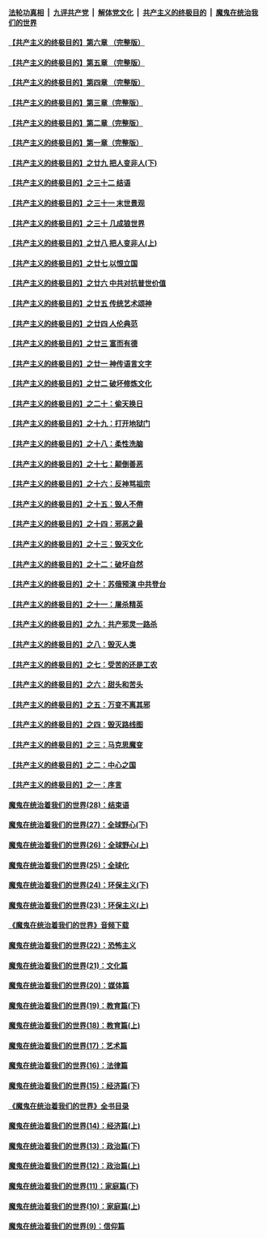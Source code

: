 ####  [法轮功真相](../../../../basic/blob/master/README.md?t=04270001) &nbsp;|&nbsp; [九评共产党](../../../../9ping.md/blob/master/README.md?t=04270001) &nbsp;|&nbsp; [解体党文化](../../../../jtdwh.md/blob/master/README.md?t=04270001)  &nbsp;|&nbsp; [共产主义的终极目的](../../../../gczydzjmd.md/blob/master/README.md?t=04270001) &nbsp;|&nbsp; [魔鬼在统治我们的世界](../../../../mgztzwmdsj.md/blob/master/README.md?t=04270001) 

#### [【共产主义的终极目的】第六章 （完整版）](../pages/nsc422/n11428913.md?t=04270001) 

#### [【共产主义的终极目的】第五章 （完整版）](../pages/nsc422/n11428912.md?t=04270001) 

#### [【共产主义的终极目的】第四章 （完整版）](../pages/nsc422/n11428907.md?t=04270001) 

#### [【共产主义的终极目的】第三章（完整版）](../pages/nsc422/n11428848.md?t=04270001) 

#### [【共产主义的终极目的】第二章（完整版）](../pages/nsc422/n11428831.md?t=04270001) 

#### [【共产主义的终极目的】第一章（完整版）](../pages/nsc422/n11417651.md?t=04270001) 

#### [【共产主义的终极目的】之廿九 把人变非人(下)](../pages/nsc422/n11344140.md?t=04270001) 

#### [【共产主义的终极目的】之三十二 结语](../pages/nsc422/n11360535.md?t=04270001) 

#### [【共产主义的终极目的】之三十一 末世景观](../pages/nsc422/n11351129.md?t=04270001) 

#### [【共产主义的终极目的】之三十 几成狼世界](../pages/nsc422/n11348280.md?t=04270001) 

#### [【共产主义的终极目的】之廿八 把人变非人(上)](../pages/nsc422/n11340492.md?t=04270001) 

#### [【共产主义的终极目的】之廿七 以恨立国](../pages/nsc422/n11336944.md?t=04270001) 

#### [【共产主义的终极目的】之廿六 中共对抗普世价值](../pages/nsc422/n11324785.md?t=04270001) 

#### [【共产主义的终极目的】之廿五 传统艺术颂神](../pages/nsc422/n11296396.md?t=04270001) 

#### [【共产主义的终极目的】之廿四 人伦典范](../pages/nsc422/n11296397.md?t=04270001) 

#### [【共产主义的终极目的】之廿三 富而有德](../pages/nsc422/n11283598.md?t=04270001) 

#### [【共产主义的终极目的】之廿一 神传语言文字](../pages/nsc422/n11263265.md?t=04270001) 

#### [【共产主义的终极目的】之廿二 破坏修炼文化](../pages/nsc422/n11245728.md?t=04270001) 

#### [【共产主义的终极目的】之二十：偷天换日](../pages/nsc422/n11238846.md?t=04270001) 

#### [【共产主义的终极目的】之十九：打开地狱门](../pages/nsc422/n11206376.md?t=04270001) 

#### [【共产主义的终极目的】之十八：柔性洗脑](../pages/nsc422/n11199994.md?t=04270001) 

#### [【共产主义的终极目的】之十七：颠倒善恶](../pages/nsc422/n11179782.md?t=04270001) 

#### [【共产主义的终极目的】之十六：反神骂祖宗](../pages/nsc422/n11166798.md?t=04270001) 

#### [【共产主义的终极目的】之十五：毁人不倦](../pages/nsc422/n11166792.md?t=04270001) 

#### [【共产主义的终极目的】之十四：邪恶之最](../pages/nsc422/n11150249.md?t=04270001) 

#### [【共产主义的终极目的】之十三：毁灭文化](../pages/nsc422/n11135227.md?t=04270001) 

#### [【共产主义的终极目的】之十二：破坏自然](../pages/nsc422/n11135214.md?t=04270001) 

#### [【共产主义的终极目的】之十：苏俄预演 中共登台](../pages/nsc422/n11118424.md?t=04270001) 

#### [【共产主义的终极目的】之十一：屠杀精英](../pages/nsc422/n11118442.md?t=04270001) 

#### [【共产主义的终极目的】之九：共产邪灵一路杀](../pages/nsc422/n11114139.md?t=04270001) 

#### [【共产主义的终极目的】之八：毁灭人类](../pages/nsc422/n11108503.md?t=04270001) 

#### [【共产主义的终极目的】之七：受苦的还是工农](../pages/nsc422/n11101809.md?t=04270001) 

#### [【共产主义的终极目的】之六：甜头和苦头](../pages/nsc422/n11096971.md?t=04270001) 

#### [【共产主义的终极目的】之五：万变不离其邪](../pages/nsc422/n11091285.md?t=04270001) 

#### [【共产主义的终极目的】之四：毁灭路线图](../pages/nsc422/n11086284.md?t=04270001) 

#### [【共产主义的终极目的】之三：马克思魔变](../pages/nsc422/n11061941.md?t=04270001) 

#### [【共产主义的终极目的】之二：中心之国](../pages/nsc422/n11047728.md?t=04270001) 

#### [【共产主义的终极目的】之一：序言](../pages/nsc422/n11086077.md?t=04270001) 

#### [魔鬼在统治着我们的世界(28)：结束语](../pages/nsc422/n10936246.md?t=04270001) 

#### [魔鬼在统治着我们的世界(27)：全球野心(下)](../pages/nsc422/n10928319.md?t=04270001) 

#### [魔鬼在统治着我们的世界(26)：全球野心(上)](../pages/nsc422/n10900318.md?t=04270001) 

#### [魔鬼在统治着我们的世界(25)：全球化](../pages/nsc422/n10788205.md?t=04270001) 

#### [魔鬼在统治着我们的世界(24)：环保主义(下)](../pages/nsc422/n10695307.md?t=04270001) 

#### [魔鬼在统治着我们的世界(23)：环保主义(上)](../pages/nsc422/n10688613.md?t=04270001) 

#### [《魔鬼在统治着我们的世界》音频下载](../pages/nsc422/n10635553.md?t=04270001) 

#### [魔鬼在统治着我们的世界(22)：恐怖主义](../pages/nsc422/n10614727.md?t=04270001) 

#### [魔鬼在统治着我们的世界(21)：文化篇](../pages/nsc422/n10597706.md?t=04270001) 

#### [魔鬼在统治着我们的世界(20)：媒体篇](../pages/nsc422/n10586579.md?t=04270001) 

#### [魔鬼在统治着我们的世界(19)：教育篇(下)](../pages/nsc422/n10564808.md?t=04270001) 

#### [魔鬼在统治着我们的世界(18)：教育篇(上)](../pages/nsc422/n10526970.md?t=04270001) 

#### [魔鬼在统治着我们的世界(17)：艺术篇](../pages/nsc422/n10499093.md?t=04270001) 

#### [魔鬼在统治着我们的世界(16)：法律篇](../pages/nsc422/n10485969.md?t=04270001) 

#### [魔鬼在统治着我们的世界(15)：经济篇(下)](../pages/nsc422/n10469975.md?t=04270001) 

#### [《魔鬼在统治着我们的世界》全书目录](../pages/nsc422/n10464261.md?t=04270001) 

#### [魔鬼在统治着我们的世界(14)：经济篇(上)](../pages/nsc422/n10457370.md?t=04270001) 

#### [魔鬼在统治着我们的世界(13)：政治篇(下)](../pages/nsc422/n10448270.md?t=04270001) 

#### [魔鬼在统治着我们的世界(12)：政治篇(上)](../pages/nsc422/n10444576.md?t=04270001) 

#### [魔鬼在统治着我们的世界(11)：家庭篇(下)](../pages/nsc422/n10440961.md?t=04270001) 

#### [魔鬼在统治着我们的世界(10)：家庭篇(上)](../pages/nsc422/n10435448.md?t=04270001) 

#### [魔鬼在统治着我们的世界(9)：信仰篇](../pages/nsc422/n10432159.md?t=04270001) 

